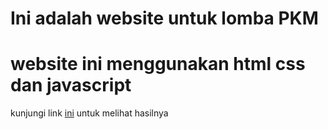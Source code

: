 # Ini adalah website untuk lomba PKM
# website ini menggunakan html css dan javascript
kunjungi link [ini](https://arie-zeno.github.io/web-pkm/) untuk melihat hasilnya 
